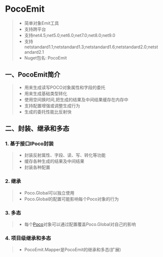 # PocoEmit
>* 简单对象Emit工具
>* 支持跨平台
>* 支持net4.5;net5.0;net6.0;net7.0;net8.0;net9.0
>* 支持netstandard1.1;netstandard1.3;netstandard1.6;netstandard2.0;netstandard2.1
>* Nuget包名: PocoEmit

## 一、PocoEmit简介
>* 用来生成读写POCO对象属性和字段的委托
>* 用来生成基础类型转化
>* 使用空间换时间,把生成的结果及中间结果缓存在内存中
>* 支持配置增强或调整生成行为
>* 生成的委托性能比反射快

## 二、封装、继承和多态
### 1. 基于接口IPoco封装
>* 封装反射属性、字段、读、写、转化等功能
>* 缓存各种生成的结果及中间结果
>* 封装各种配置

### 2. 继承
>* Poco.Global可以独立使用
>* Poco.Global的配置可能影响每个Poco对象的行为

### 3. 多态
>* 每个[Poco](xref:PocoEmit.Poco)对象可以通过配置覆盖Poco.Global对自己的影响

### 4. 项目级继承和多态
>* PocoEmit.Mapper是PocoEmit的继承和多态(扩展)